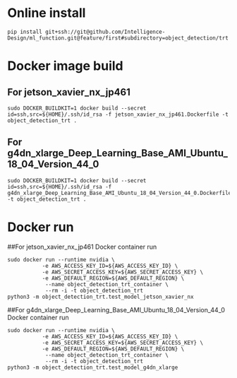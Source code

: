 # Online install

```
pip install git+ssh://git@github.com/Intelligence-Design/ml_function.git@feature/first#subdirectory=object_detection/trt
```

# Docker image build
## For jetson_xavier_nx_jp461
```
sudo DOCKER_BUILDKIT=1 docker build --secret id=ssh,src=${HOME}/.ssh/id_rsa -f jetson_xavier_nx_jp461.Dockerfile -t object_detection_trt .
```

## For g4dn_xlarge_Deep_Learning_Base_AMI_Ubuntu_18_04_Version_44_0
```
sudo DOCKER_BUILDKIT=1 docker build --secret id=ssh,src=${HOME}/.ssh/id_rsa -f g4dn_xlarge_Deep_Learning_Base_AMI_Ubuntu_18_04_Version_44_0.Dockerfile -t object_detection_trt .
```


# Docker run
##For jetson_xavier_nx_jp461 Docker container run

```
sudo docker run --runtime nvidia \
           -e AWS_ACCESS_KEY_ID=${AWS_ACCESS_KEY_ID} \
           -e AWS_SECRET_ACCESS_KEY=${AWS_SECRET_ACCESS_KEY} \
           -e AWS_DEFAULT_REGION=${AWS_DEFAULT_REGION} \
            --name object_detection_trt_container \
            --rm -i -t object_detection_trt
python3 -m object_detection_trt.test_model_jetson_xavier_nx
```

##For g4dn_xlarge_Deep_Learning_Base_AMI_Ubuntu_18_04_Version_44_0 Docker container run

```
sudo docker run --runtime nvidia \
           -e AWS_ACCESS_KEY_ID=${AWS_ACCESS_KEY_ID} \
           -e AWS_SECRET_ACCESS_KEY=${AWS_SECRET_ACCESS_KEY} \
           -e AWS_DEFAULT_REGION=${AWS_DEFAULT_REGION} \
            --name object_detection_trt_container \
            --rm -i -t object_detection_trt
python3 -m object_detection_trt.test_model_g4dn_xlarge
```